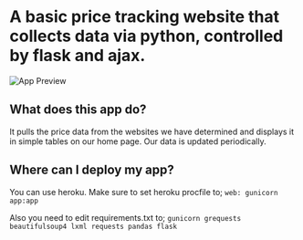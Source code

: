 # A basic price tracking website that collects data via python, controlled by flask and ajax.
![App Preview](https://gcdnb.pbrd.co/images/T1GRipeKGEhc.png?o=1 "App Preview")

## What does this app do? 
It pulls the price data from the websites we have determined and displays it in simple tables on our home page. Our data is updated periodically.
## Where can I deploy my app?
You can use heroku. 
Make sure to set heroku procfile to;
`web: gunicorn app:app`

Also you need to edit requirements.txt to;
`gunicorn
grequests
beautifulsoup4
lxml
requests
pandas
flask
`